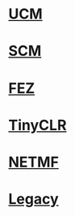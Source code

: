 # [UCM](hardware/ucm/intro.md)
# [SCM](hardware/scm/intro.md)
# [FEZ](hardware/fez/intro.md)
# [TinyCLR](software/tinyclr/intro.md)
# [NETMF](software/netmf/intro.md)
# [Legacy](hardware/legacy/intro.md)
